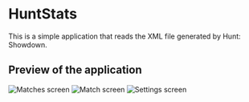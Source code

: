 # HuntStats

This is a simple application that reads the XML file generated by Hunt: Showdown.

## Preview of the application
![Matches screen](https://i.imgur.com/1oBkzvd.png)
![Match screen](https://i.imgur.com/dKUcygE.png)
![Settings screen](https://i.imgur.com/hIp2bnE.png)
